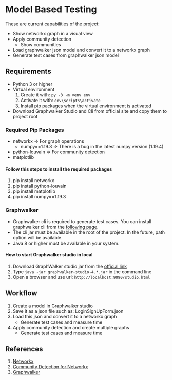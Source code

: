 # Model Based Testing

These are current capabilities of the project:

- Show networkx graph in a visual view
- Apply community detection
  - Show communities
- Load graphwalker json model and convert it to a networkx graph
- Generate test cases from graphwalker json model

## Requirements

- Python 3 or higher
- Virtual environment
    1. Create it with: `py -3 -m venv env`
    2. Activate it with: `env\scripts\activate`
    3. Install pip packages when the virtual environment is activated
- Download Graphwalker Studio and Cli from official site and copy them to project root

### Required Pip Packages

- networkx => For graph operations
  - numpy==1.19.3 => There is a bug in the latest numpy version (1.19.4)
- python-louvain => For community detection
- matplotlib

#### Follow this steps to install the required packages

1. pip install networkx
2. pip install python-louvain
3. pip install matplotlib
4. pip install numpy==1.19.3

### Graphwalker

- Graphwalker cli is required to generate test cases. You can install graphwalker cli from the [following page](https://graphwalker.github.io/).
- The cli jar must be available in the root of the project. In the future, path option will be available.
- Java 8 or higher must be available in your system.

#### How to start Graphwalker studio in local

1. Download GraphWalker studio jar from the [official link](https://graphwalker.github.io/#download)
2. Type `java -jar graphwalker-studio-4.*.jar` in the command line
3. Open a browser and use url: `http://localhost:9090/studio.html`

## Workflow

1. Create a model in Graphwalker studio
2. Save it as a json file such as: LoginSignUpForm.json
3. Load this json and convert it to a networkx graph
    - Generate test cases and measure time
4. Apply community detection and create multiple graphs
    - Generate test cases and measure time

## References

1. [Networkx](https://github.com/networkx/networkx)
2. [Community Detection for Networkx](https://python-louvain.readthedocs.io/en/latest/index.html)
3. [Graphwalker](https://github.com/GraphWalker/graphwalker-project/wiki)

